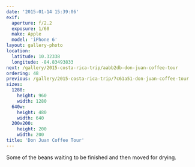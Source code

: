```yaml
---
date: '2015-01-14 15:39:06'
exif:
  aperture: f/2.2
  exposure: 1/60
  make: Apple
  model: 'iPhone 6'
layout: gallery-photo
location:
  latitude: 10.32338
  longitude: -84.83493833
next: /gallery/2015-costa-rica-trip/aabb2db-don-juan-coffee-tour
ordering: 48
previous: /gallery/2015-costa-rica-trip/7c61a51-don-juan-coffee-tour
sizes:
  1280:
    height: 960
    width: 1280
  640w:
    height: 480
    width: 640
  200x200:
    height: 200
    width: 200
title: 'Don Juan Coffee Tour'
---
```


Some of the beans waiting to be finished and then moved for drying.
